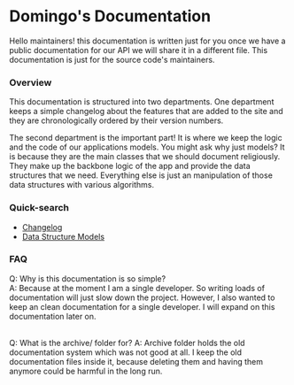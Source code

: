 # Domingo's Documentation

Hello maintainers! this documentation is written just for you once we have a public documentation for our API we will share it in a different file. This documentation is just for the source code's maintainers.

### Overview

This documentation is structured into two departments. One department keeps a simple changelog about the features that are added to the site and they are chronologically ordered by their version numbers.

The second department is the important part! It is where we keep the logic and the code of our applications models. You might ask why just models? It is because they are the main classes that we should document religiously. They make up the backbone logic of the app and provide the data structures that we need. Everything else is just an manipulation of those data structures with various algorithms.

### Quick-search

- [Changelog](./changelog.md)
- [Data Structure Models](./data-models/readme.md)

### FAQ

Q: Why is this documentation is so simple?<br>
A: Because at the moment I am a single developer. So writing loads of documentation will just slow down the project. However, I also wanted to keep an clean documentation for a single developer. I will expand on this documentation later on.
<Br>
<br>

Q: What is the archive/ folder for?
A: Archive folder holds the old documentation system which was not good at all. I keep the old documentation files inside it, because deleting them and having them anymore could be harmful in the long run.
